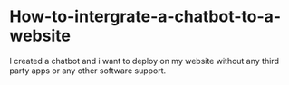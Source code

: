 # How-to-intergrate-a-chatbot-to-a-website
I created a chatbot and i want to deploy on my website without any third party apps or any other software support.
